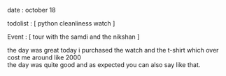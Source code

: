 date : october 18

todolist : [
    python 
    cleanliness
    watch 
]

Event : [
    tour with the samdi and the nikshan
]

the day was great today i purchased the watch and the t-shirt which over cost me around like 2000  
the day was quite good and as expected you can also say like that. 
